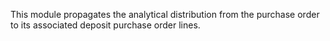 This module propagates the analytical distribution from the purchase
order to its associated deposit purchase order lines.
